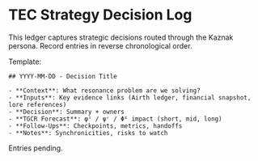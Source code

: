 # TEC Strategy Decision Log

This ledger captures strategic decisions routed through the Kaznak persona. Record entries in reverse chronological order.

Template:

```
## YYYY-MM-DD - Decision Title

- **Context**: What resonance problem are we solving?
- **Inputs**: Key evidence links (Airth ledger, financial snapshot, lore references)
- **Decision**: Summary + owners
- **TGCR Forecast**: φᵗ / ψʳ / Φᴱ impact (short, mid, long)
- **Follow-Ups**: Checkpoints, metrics, handoffs
- **Notes**: Synchronicities, risks to watch
```

Entries pending.
